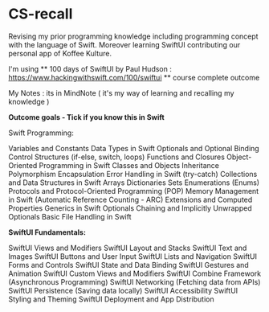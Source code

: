 # CS-recall
Revising my prior programming knowledge including programming concept with the language of Swift. Moreover learning SwiftUI contributing our personal app of Koffee Kulture.

I'm using ** 100 days of SwiftUI by Paul Hudson : https://www.hackingwithswift.com/100/swiftui ** course complete outcome

My Notes : its in MindNote ( it's my way of learning and recalling my knowledge )


**Outcome goals - Tick if you know this in Swift**

Swift Programming:

Variables and Constants
Data Types in Swift
Optionals and Optional Binding
Control Structures (if-else, switch, loops)
Functions and Closures
Object-Oriented Programming in Swift
Classes and Objects
Inheritance
Polymorphism
Encapsulation
Error Handling in Swift (try-catch)
Collections and Data Structures in Swift
Arrays
Dictionaries
Sets
Enumerations (Enums)
Protocols and Protocol-Oriented Programming (POP)
Memory Management in Swift (Automatic Reference Counting - ARC)
Extensions and Computed Properties
Generics in Swift
Optionals Chaining and Implicitly Unwrapped Optionals
Basic File Handling in Swift

**SwiftUI Fundamentals:**

SwiftUI Views and Modifiers
SwiftUI Layout and Stacks
SwiftUI Text and Images
SwiftUI Buttons and User Input
SwiftUI Lists and Navigation
SwiftUI Forms and Controls
SwiftUI State and Data Binding
SwiftUI Gestures and Animation
SwiftUI Custom Views and Modifiers
SwiftUI Combine Framework (Asynchronous Programming)
SwiftUI Networking (Fetching data from APIs)
SwiftUI Persistence (Saving data locally)
SwiftUI Accessibility
SwiftUI Styling and Theming
SwiftUI Deployment and App Distribution
